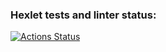 ### Hexlet tests and linter status:
[![Actions Status](https://github.com/Efefefef/layout-designer-project-lvl1/workflows/hexlet-check/badge.svg)](https://github.com/Efefefef/layout-designer-project-lvl1/actions)